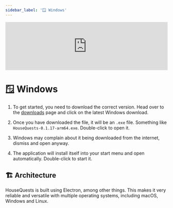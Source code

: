 ```yaml
---
sidebar_label: '🪟 Windows'
---
```


<iframe width="100%" class="h-96" src="https://www.youtube.com/embed/ay5hsvY-81s" title="YouTube video player" frameborder="0" allow="accelerometer; autoplay; clipboard-write; encrypted-media; gyroscope; picture-in-picture" allowfullscreen></iframe>

# 🪟 Windows

1. To get started, you need to download the correct version. Head over to the [downloads](/downloads) page and click on the latest Windows download.

2. Once you have downloaded the file, it will be an `.exe` file. Something like `HouseQuests-0.1.17-arm64.exe`. Double-click to open it.

3. Windows may complain about it being downloaded from the internet, dismiss and open anyway.

4. The application will install itself into your start menu and open automatically. Double-click to start it.

## 🏗 Architecture

HouseQuests is built using Electron, among other things. This makes it very reliable and versatile with multiple operating systems, including macOS, Windows and Linux. 
